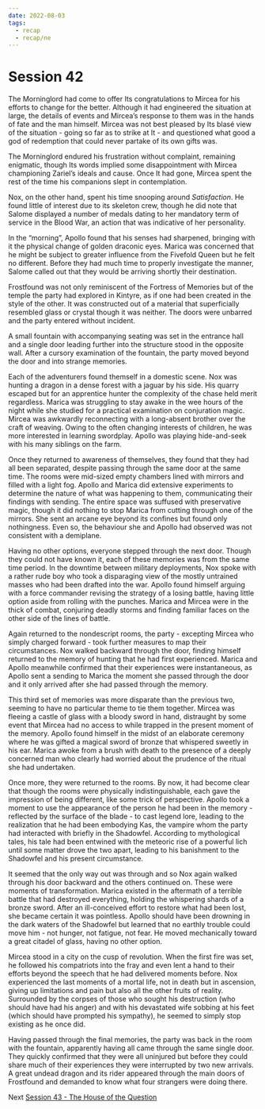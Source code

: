 ```yaml
---
date: 2022-08-03
tags:
  - recap
  - recap/ne
---
```

# Session 42

The Morninglord had come to offer Its congratulations to Mircea for his efforts to change for the better. Although it had engineered the situation at large, the details of events and Mircea’s response to them was in the hands of fate and the man himself. Mircea was not best pleased by Its blasé view of the situation - going so far as to strike at It - and questioned what good a god of redemption that could never partake of its own gifts was.

The Morninglord endured his frustration without complaint, remaining enigmatic, though Its words implied some disappointment with Mircea championing Zariel’s ideals and cause. Once It had gone, Mircea spent the rest of the time his companions slept in contemplation.

Nox, on the other hand, spent his time snooping around *Satisfaction*. He found little of interest due to its skeleton crew, though he did note that Salome displayed a number of medals dating to her mandatory term of service in the Blood War, an action that was indicative of her personality.

In the “morning”, Apollo found that his senses had sharpened, bringing with it the physical change of golden draconic eyes. Marica was concerned that he might be subject to greater influence from the Fivefold Queen but he felt no different. Before they had much time to properly investigate the manner, Salome called out that they would be arriving shortly their destination.

Frostfound was not only reminiscent of the Fortress of Memories but of the temple the party had explored in Kintyre, as if one had been created in the style of the other. It was constructed out of a material that superficially resembled glass or crystal though it was neither. The doors were unbarred and the party entered without incident.

A small fountain with accompanying seating was set in the entrance hall and a single door leading further into the structure stood in the opposite wall. After a cursory examination of the fountain, the party moved beyond the door and into strange memories.

Each of the adventurers found themself in a domestic scene. Nox was hunting a dragon in a dense forest with a jaguar by his side. His quarry escaped but for an apprentice hunter the complexity of the chase held merit regardless. Marica was struggling to stay awake in the wee hours of the night while she studied for a practical examination on conjuration magic. Mircea was awkwardly reconnecting with a long-absent brother over the craft of weaving. Owing to the often changing interests of children, he was more interested in learning swordplay. Apollo was playing hide-and-seek with his many siblings on the farm.

Once they returned to awareness of themselves, they found that they had all been separated, despite passing through the same door at the same time. The rooms were mid-sized empty chambers lined with mirrors and filled with a light fog. Apollo and Marica did extensive experiments to determine the nature of what was happening to them, communicating their findings with sending. The entire space was suffused with preservative magic, though it did nothing to stop Marica from cutting through one of the mirrors. She sent an arcane eye beyond its confines but found only nothingness. Even so, the behaviour she and Apollo had observed was not consistent with a demiplane.

Having no other options, everyone stepped through the next door. Though they could not have known it, each of these memories was from the same time period. In the downtime between military deployments, Nox spoke with a rather rude boy who took a disparaging view of the mostly untrained masses who had been drafted into the war. Apollo found himself arguing with a force commander revising the strategy of a losing battle, having little option aside from rolling with the punches. Marica and Mircea were in the thick of combat, conjuring deadly storms and finding familiar faces on the other side of the lines of battle.

Again returned to the nondescript rooms, the party - excepting Mircea who simply charged forward - took further measures to map their circumstances. Nox walked backward through the door, finding himself returned to the memory of hunting that he had first experienced. Marica and Apollo meanwhile confirmed that their experiences were instantaneous, as Apollo sent a sending to Marica the moment she passed through the door and it only arrived after she had passed through the memory.

This third set of memories was more disparate than the previous two, seeming to have no particular theme to tie them together. Mircea was fleeing a castle of glass with a bloody sword in hand, distraught by some event that Mircea had no access to while trapped in the present moment of the memory. Apollo found himself in the midst of an elaborate ceremony where he was gifted a magical sword of bronze that whispered sweetly in his ear. Marica awoke from a brush with death to the presence of a deeply concerned man who clearly had worried about the prudence of the ritual she had undertaken.

Once more, they were returned to the rooms. By now, it had become clear that though the rooms were physically indistinguishable, each gave the impression of being different, like some trick of perspective. Apollo took a moment to use the appearance of the person he had been in the memory - reflected by the surface of the blade - to cast legend lore, leading to the realization that he had been embodying Kas, the vampire whom the party had interacted with briefly in the Shadowfel. According to mythological tales, his tale had been entwined with the meteoric rise of a powerful lich until some matter drove the two apart, leading to his banishment to the Shadowfel and his present circumstance.

It seemed that the only way out was through and so Nox again walked through his door backward and the others continued on. These were moments of transformation. Marica existed in the aftermath of a terrible battle that had destroyed everything, holding the whispering shards of a bronze sword. After an ill-conceived effort to restore what had been lost, she became certain it was pointless. Apollo should have been drowning in the dark waters of the Shadowfel but learned that no earthly trouble could move him - not hunger, not fatigue, not fear. He moved mechanically toward a great citadel of glass, having no other option.

Mircea stood in a city on the cusp of revolution. When the first fire was set, he followed his compatriots into the fray and even lent a hand to their efforts beyond the speech that he had delivered moments before. Nox experienced the last moments of a mortal life, not in death but in ascension, giving up limitations and pain but also all the other fruits of reality. Surrounded by the corpses of those who sought his destruction (who should have had his anger) and with his devastated wife sobbing at his feet (which should have prompted his sympathy), he seemed to simply stop existing as he once did.

Having passed through the final memories, the party was back in the room with the fountain, apparently having all came through the same single door. They quickly confirmed that they were all uninjured but before they could share much of their experiences they were interrupted by two new arrivals. A great undead dragon and its rider appeared through the main doors of Frostfound and demanded to know what four strangers were doing there.

Next
[Session 43 - The House of the Question](Session%2043%20-%20The%20House%20of%20the%20Question.md)